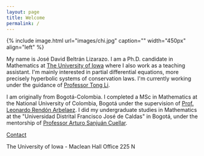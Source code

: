 ```yaml
---
layout: page
title: Welcome
permalink: /
---
```

{% include image.html url="images/chi.jpg" caption="" width="450px" align="left" %}

My name is José David Beltrán Lizarazo. 
I am a Ph.D. candidate in Mathematics at [The University of Iowa](https://math.uiowa.edu/) where I also work as a teaching assistant. I'm mainly interested in partial differential equations, more precisely hyperbolic systems of conservation laws. I'm currently working under the guidance of [Professor Tong Li](https://math.uiowa.edu/people/tong-li).


I am originally from Bogotá-Colombia. I completed a MSc in Mathematics at the National University of Colombia, Bogotá under the supervision of [Prof. Leonardo Rendón Arbelaez](https://scholar.google.com/citations?user=5U0ZQxcAAAAJ&hl=es). 
I did my undergraduate studies in Mathematics at the "Universidad Distrital Francisco José de Caldas" in Bogotá, under the mentorship of [Professor Arturo Sanjuán Cuellar](https://comunidad.udistrital.edu.co/arturosanjuan/). 


[Contact](/contact/)

The University of Iowa - Maclean Hall Office 225 N

